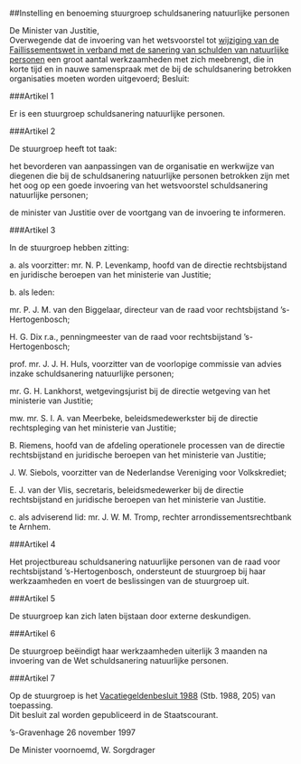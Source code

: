 <meta http-equiv='Content-Type' content='text/html; charset=utf-8' />

##Instelling en benoeming stuurgroep schuldsanering natuurlijke personen

De Minister van Justitie,   
Overwegende dat de invoering van het wetsvoorstel tot [wijziging van de Faillissementswet in verband met de sanering van schulden van natuurlijke personen](../../../../../../../../../wet/wet/schuldsaneringsregeling/natuurlijke/personen/BWBR0009730/README.md) een groot aantal werkzaamheden met zich meebrengt, die in korte tijd en in nauwe samenspraak met de bij de schuldsanering betrokken organisaties moeten worden uitgevoerd; 
Besluit:     

###Artikel  1  

Er is een stuurgroep schuldsanering natuurlijke personen.  

###Artikel  2  

De stuurgroep heeft tot taak:  

het bevorderen van aanpassingen van de organisatie en werkwijze van diegenen die bij de schuldsanering natuurlijke personen betrokken zijn met het oog op een goede invoering van het wetsvoorstel schuldsanering natuurlijke personen;  

de minister van Justitie over de voortgang van de invoering te informeren.  

###Artikel  3  

In de stuurgroep hebben zitting:  

a.  als voorzitter: mr. N. P. Levenkamp, hoofd van de directie rechtsbijstand en juridische beroepen van het ministerie van Justitie;  

b.  als leden:  

mr. P. J. M. van den Biggelaar, directeur van de raad voor rechtsbijstand  ’s-Hertogenbosch;  

H. G. Dix r.a., penningmeester van de raad voor rechtsbijstand  ’s-Hertogenbosch;  

prof. mr. J. J. H. Huls, voorzitter van de voorlopige commissie van advies inzake schuldsanering natuurlijke personen;  

mr. G. H. Lankhorst, wetgevingsjurist bij de directie wetgeving van het ministerie van Justitie;  

mw. mr. S. I. A. van Meerbeke, beleidsmedewerkster bij de directie rechtspleging van het ministerie van Justitie;  

B. Riemens, hoofd van de afdeling operationele processen van de directie rechtsbijstand en juridische beroepen van het ministerie van Justitie;  

J. W. Siebols, voorzitter van de Nederlandse Vereniging voor Volkskrediet;  

E. J. van der Vlis, secretaris, beleidsmedewerker bij de directie rechtsbijstand en juridische beroepen van het ministerie van Justitie.  

c.  als adviserend lid: mr. J. W. M. Tromp, rechter arrondissementsrechtbank te Arnhem.   

###Artikel  4  

Het projectbureau schuldsanering natuurlijke personen van de raad voor rechtsbijstand ’s-Hertogenbosch, ondersteunt de stuurgroep bij haar werkzaamheden en voert de beslissingen van de stuurgroep uit.  

###Artikel  5  

De stuurgroep kan zich laten bijstaan door externe deskundigen.  

###Artikel  6  

De stuurgroep beëindigt haar werkzaamheden uiterlijk 3 maanden na invoering van de Wet schuldsanering natuurlijke personen.  

###Artikel  7  

Op de stuurgroep is het [Vacatiegeldenbesluit 1988](../../../../../../../../../AMvB/vacatiegeldenbesluit/1988/BWBR0004317/README.md) (Stb. 1988, 205) van toepassing.  
Dit besluit zal worden gepubliceerd in de Staatscourant.    

’s-Gravenhage 
26 november 1997    

De 
Minister voornoemd, 
W. Sorgdrager      
